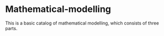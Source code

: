 # Mathematical-modelling
This is a basic catalog of mathematical modelling, which consists of three parts. 

